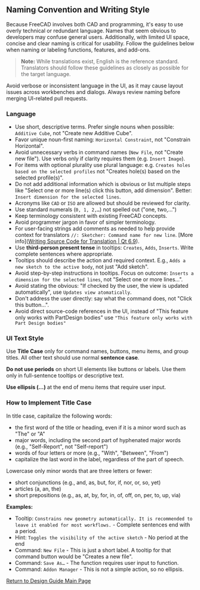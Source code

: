 ## Naming Convention and Writing Style

Because FreeCAD involves both CAD and programming, it's easy to use overly technical or redundant language. Names that seem obvious to developers may confuse general users. Additionally, with limited UI space, concise and clear naming is critical for usability. Follow the guidelines below when naming or labeling functions, features, and add-ons.

> **Note:** While translations exist, English is the reference standard. Translators should follow these guidelines as closely as possible for the target language.

Avoid verbose or inconsistent language in the UI, as it may cause layout issues across workbenches and dialogs. Always review naming before merging UI-related pull requests.

### Language

- Use short, descriptive terms. Prefer single nouns when possible: `Additive Cube`, not "Create new Additive Cube".
- Favor unique noun-first naming: `Horizontal Constraint`, not "Constrain Horizontal".
- Avoid unnecessary verbs in command names (`New File`, not "Create new file"). Use verbs only if clarity requires them (e.g. `Insert Image`).
- For items with optional plurality use plural language: e.g. `Creates holes based on the selected profiles` not "Creates hole(s) based on the selected profile(s)".
- Do not add additional information which is obvious or list multiple steps like "Select one or more line(s) click this button, add dimension". Better: `Insert dimension for the selected lines`.
- Acronyms like `CAD` or `ISO` are allowed but should be reviewed for clarity.
- Use standard numerals (`0, 1, 2,…`) not spelled out ("one, two,…")
- Keep terminology consistent with existing FreeCAD concepts.
- Avoid programmer jargon in favor of simpler terminology.
- For user-facing strings add comments as needed to help provide context for translators `//: Sketcher: Command name for new line`. [More info]([Writing Source Code for Translation | Qt 6.9](https://doc.qt.io/qt-6/i18n-source-translation.html#add-comments-for-translators)).
- Use **third-person present tense** in tooltips: `Creates`, `Adds`, `Inserts`. Write complete sentences where appropriate.
- Tooltips should describe the action and required context. E.g., `Adds a new sketch to the active body`, not just "Add sketch".
- Avoid step-by-step instructions in tooltips. Focus on outcome: `Inserts a dimension for the selected lines`, not "Select one or more lines…".
- Avoid stating the obvious: "If checked by the user, the view is updated automatically", use `Updates view atomatically`.
- Don't address the user directly: say what the command does, not "Click this button…".
- Avoid direct source-code references in the UI, instead of "This feature only works with PartDesign bodies" use `"This feature only works with Part Design bodies"`

### UI Text Style

Use **Title Case** only for command names, buttons, menu items, and group titles. All other text should use normal **sentence case**.

**Do not use periods** on short UI elements like buttons or labels. Use them only in full-sentence tooltips or descriptive text.

**Use ellipsis (…)** at the end of menu items that require user input.

### How to Implement Title Case

In title case, capitalize the following words:

- the first word of the title or heading, even if it is a minor word such as "The" or "A"
- major words, including the second part of hyphenated major words (e.g., "Self-Report", not "Self-report")
- words of four letters or more (e.g., "With", "Between", "From")
- capitalize the last word in the label, regardless of the part of speech.

Lowercase only minor words that are three letters or fewer:

- short conjunctions (e.g., and, as, but, for, if, nor, or, so, yet)
- articles (a, an, the)
- short prepositions (e.g., as, at, by, for, in, of, off, on, per, to, up, via)

**Examples:**

- Tooltip: `Constrains new geometry automatically. It is recommended to leave it enabled for most workflows.` - Complete sentences end with a period.
- Hint: `Toggles the visibility of the active sketch` - No period at the end
- Command: `New File` - This is just a short label. A tooltip for that command button would be "Creates a new file".
- Command: `Save As…` - The function requires user input to function.
- Command: `Addon Manager` - This is not a simple action, so no ellipsis.

[Return to Design Guide Main Page](index.md)
